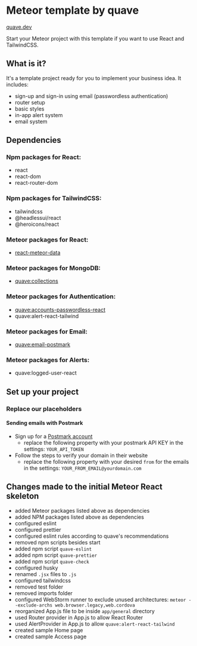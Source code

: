 # Meteor template by quave

[quave.dev](https://www.quave.dev)

Start your Meteor project with this template if you want to use React and TailwindCSS.

## What is it?

It's a template project ready for you to implement your business idea. It includes:
- sign-up and sign-in using email (passwordless authentication)
- router setup
- basic styles
- in-app alert system
- email system

## Dependencies

### Npm packages for React:
- react
- react-dom
- react-router-dom

### Npm packages for TailwindCSS:
- tailwindcss
- @headlessui/react
- @heroicons/react

### Meteor packages for React:
- [react-meteor-data](https://github.com/meteor/react-packages/tree/master/packages/react-meteor-data)

### Meteor packages for MongoDB:
- [quave:collections](https://github.com/quavedev/collections)

### Meteor packages for Authentication:
- [quave:accounts-passwordless-react](https://github.com/quavedev/accounts-passwordless-react)
- quave:alert-react-tailwind

### Meteor packages for Email:
- [quave:email-postmark](https://github.com/quavedev/email-postmark)
  
### Meteor packages for Alerts:
- quave:logged-user-react

## Set up your project

### Replace our placeholders

#### Sending emails with Postmark
- Sign up for a [Postmark account](https://postmarkapp.com/signup) 
  - replace the following property with your postmark API KEY in the settings: `YOUR_API_TOKEN`
- Follow the steps to verify your domain in their website
  - replace the following property with your desired `from` for the emails in the settings: `YOUR_FROM_EMAIL@yourdomain.com`

## Changes made to the initial Meteor React skeleton

- added Meteor packages listed above as dependencies
- added NPM packages listed above as dependencies
- configured eslint
- configured prettier
- configured eslint rules according to quave's recommendations
- removed npm scripts besides start
- added npm script `quave-eslint`
- added npm script `quave-prettier`
- added npm script `quave-check`
- configured husky
- renamed `.jsx` files to `.js`
- configured tailwindcss
- removed test folder
- removed imports folder
- configured WebStorm runner to exclude unused architectures: `meteor --exclude-archs web.browser.legacy,web.cordova`
- reorganized App.js file to be inside `app/general` directory
- used Router provider in App.js to allow React Router
- used AlertProvider in App.js to allow `quave:alert-react-tailwind`
- created sample Home page
- created sample Access page
